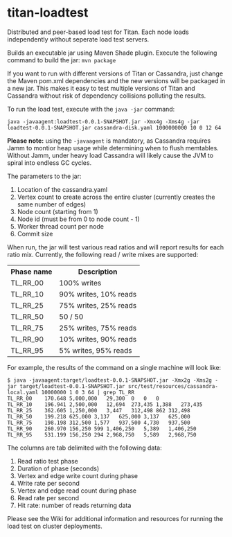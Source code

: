 titan-loadtest
==============

Distributed and peer-based load test for Titan.  Each node loads independently without seperate load test servers.

Builds an executable jar using Maven Shade plugin.  Execute the following command to build the jar: `mvn package`

If you want to run with different versions of Titan or Cassandra, just change the Maven pom.xml dependencies and the new versions will be packaged in a new jar.  This makes it easy to test multiple versions of Titan and Cassandra without risk of dependency collisions polluting the results.

To run the load test, execute with the `java -jar` command:

	java -javaagent:loadtest-0.0.1-SNAPSHOT.jar -Xmx4g -Xms4g -jar loadtest-0.0.1-SNAPSHOT.jar cassandra-disk.yaml 1000000000 10 0 12 64

**Please note:** using the `-javaagent` is mandatory, as Cassandra requires Jamm to montior heap usage while determining when to flush memtables.  Without Jamm, under heavy load Cassandra will likely cause the JVM to spiral into endless GC cycles.

The parameters to the jar:

1. Location of the cassandra.yaml
2. Vertex count to create across the entire cluster (currently creates the same number of edges)
3. Node count (starting from 1)
4. Node id (must be from 0 to node count - 1)
5. Worker thread count per node
6. Commit size
 
When run, the jar will test various read ratios and will report results for each ratio mix.  Currently, the following read / write mixes are supported:

<table>
<tr>
	<th>Phase name</th>
	<th>Description</th>
</tr>
<tr>
    <td>TL_RR_00</td>
    <td>100% writes</td>
</tr>
<tr>
    <td>TL_RR_10</td>
    <td>90% writes, 10% reads</td>
</tr>
<tr>
    <td>TL_RR_25</td>
    <td>75% writes, 25% reads</td>
</tr>
<tr>
    <td>TL_RR_50</td>
    <td>50 / 50</td>
</tr>
<tr>
    <td>TL_RR_75</td>
    <td>25% writes, 75% reads</td>
</tr>
<tr>
    <td>TL_RR_90</td>
    <td>10% writes, 90% reads</td>
</tr>
<tr>
    <td>TL_RR_95</td>
    <td>5% writes, 95% reads</td>
</tr>
</table>

For example, the results of the command on a single machine will look like:

	$ java -javaagent:target/loadtest-0.0.1-SNAPSHOT.jar -Xmx2g -Xms2g -jar target/loadtest-0.0.1-SNAPSHOT.jar src/test/resources/cassandra-local.yaml 10000000 1 0 3 64 | grep TL_RR
	TL_RR_00	170.648	5,000,000	29,300	0	0	0
	TL_RR_10	196.941	2,500,000	12,694	273,435	1,388	273,435
	TL_RR_25	362.605	1,250,000	3,447	312,498	862	312,498
	TL_RR_50	199.218	625,000	3,137	625,000	3,137	625,000
	TL_RR_75	198.198	312,500	1,577	937,500	4,730	937,500
	TL_RR_90	260.970	156,250	599	1,406,250	5,389	1,406,250
	TL_RR_95	531.199	156,250	294	2,968,750	5,589	2,968,750

The columns are tab delimited with the following data:

1.  Read ratio test phase
2.  Duration of phase (seconds)
3.  Vertex and edge write count during phase
4.  Write rate per second
5.  Vertex and edge read count during phase
6.  Read rate per second
7.  Hit rate: number of reads returning data

Please see the Wiki for additional information and resources for running the load test on cluster deployments.
